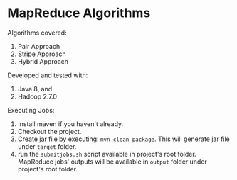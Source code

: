 # MapReduce Algorithms

Algorithms covered:
1. Pair Approach
2. Stripe Approach
3. Hybrid Approach

Developed and tested with:
1. Java 8, and
2. Hadoop 2.7.0

Executing Jobs:
1. Install maven if you haven't already.
1. Checkout the project.
2. Create jar file by executing:
```mvn clean package```. This will generate jar file under ```target``` folder.
3. run the ```submitjobs.sh``` script available in project's root folder. MapReduce jobs' outputs will be available in ```output``` folder under project's root folder.
